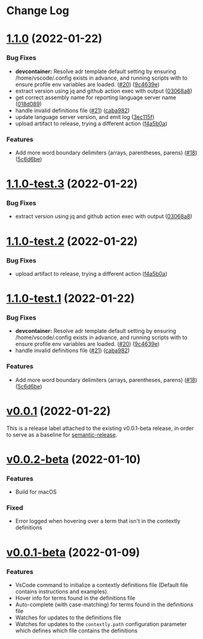 # Change Log

# [1.1.0](https://github.com/dev-cycles/contextly/compare/v1.0.0...v1.1.0) (2022-01-22)


### Bug Fixes

* **devcontainer:** Resolve adr template default setting by ensuring /home/vscode/.config exists in advance, and running scripts with  to ensure profile env variables are loaded. ([#20](https://github.com/dev-cycles/contextly/issues/20)) ([9c4639e](https://github.com/dev-cycles/contextly/commit/9c4639e6c4ab7f3845e0c403a9c50d76ec4df9a4))
* extract version using jq and github action exec with output ([03068a8](https://github.com/dev-cycles/contextly/commit/03068a83c96f4b41bc4770231b6410783c276def))
* get correct assembly name for reporting language server name ([018d089](https://github.com/dev-cycles/contextly/commit/018d089e7f11c635c25ff2780652b6b68cf88d24))
* handle invalid definitions file ([#21](https://github.com/dev-cycles/contextly/issues/21)) ([caba982](https://github.com/dev-cycles/contextly/commit/caba98230ee995177bfa098b4f8604f09c640da5))
* update language server version, and emit log ([3ec115f](https://github.com/dev-cycles/contextly/commit/3ec115f408b02e87997b6701f3f5e0239fa4aa8f))
* upload artifact to release, trying a different action ([f4a5b0a](https://github.com/dev-cycles/contextly/commit/f4a5b0a5cd0f273328f268cf8d30856f6381c62b))


### Features

* Add more word boundary delimiters (arrays, parentheses, parens) ([#18](https://github.com/dev-cycles/contextly/issues/18)) ([5c6d6be](https://github.com/dev-cycles/contextly/commit/5c6d6be5b854833ac278b17804838bfd27d0cd06))

# [1.1.0-test.3](https://github.com/dev-cycles/contextly/compare/v1.1.0-test.2...v1.1.0-test.3) (2022-01-22)


### Bug Fixes

* extract version using jq and github action exec with output ([03068a8](https://github.com/dev-cycles/contextly/commit/03068a83c96f4b41bc4770231b6410783c276def))

# [1.1.0-test.2](https://github.com/dev-cycles/contextly/compare/v1.1.0-test.1...v1.1.0-test.2) (2022-01-22)


### Bug Fixes

* upload artifact to release, trying a different action ([f4a5b0a](https://github.com/dev-cycles/contextly/commit/f4a5b0a5cd0f273328f268cf8d30856f6381c62b))

# [1.1.0-test.1](https://github.com/dev-cycles/contextly/compare/v1.0.0...v1.1.0-test.1) (2022-01-22)


### Bug Fixes

* **devcontainer:** Resolve adr template default setting by ensuring /home/vscode/.config exists in advance, and running scripts with  to ensure profile env variables are loaded. ([#20](https://github.com/dev-cycles/contextly/issues/20)) ([9c4639e](https://github.com/dev-cycles/contextly/commit/9c4639e6c4ab7f3845e0c403a9c50d76ec4df9a4))
* handle invalid definitions file ([#21](https://github.com/dev-cycles/contextly/issues/21)) ([caba982](https://github.com/dev-cycles/contextly/commit/caba98230ee995177bfa098b4f8604f09c640da5))


### Features

* Add more word boundary delimiters (arrays, parentheses, parens) ([#18](https://github.com/dev-cycles/contextly/issues/18)) ([5c6d6be](https://github.com/dev-cycles/contextly/commit/5c6d6be5b854833ac278b17804838bfd27d0cd06))

# [v0.0.1](https://github.com/dev-cycles/contextly/compare/v0.0.2-beta...v1.0.0) (2022-01-22)

This is a release label attached to the existing v0.0.1-beta release, in order to serve as a baseline for [semantic-release](https://semantic-release.gitbook.io/semantic-release/).

# [v0.0.2-beta](https://github.com/dev-cycles/contextly/compare/v0.0.1-beta...v0.0.2-beta) (2022-01-10)


### Features

- Build for macOS

### Fixed

- Error logged when hovering over a term that isn't in the contextly definitions

# [v0.0.1-beta](https://github.com/dev-cycles/contextly/compare/v0.0.1-beta...v0.0.2-beta) (2022-01-09)


### Features

- VsCode command to initialize a contextly definitions file (Default file contains instructions and examples).
- Hover info for terms found in the definitions file
- Auto-complete (with case-matching) for terms found in the definitions file
- Watches for updates to the definitions file
- Watches for updates to the `contextly.path` configuration parameter which defines which file contains the definitions
